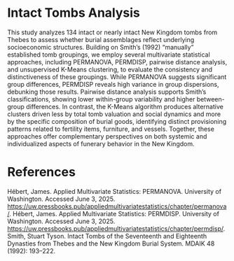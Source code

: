 # Intact Tombs Analysis

This study analyzes 134 intact or nearly intact New Kingdom tombs from Thebes to assess whether burial assemblages reflect underlying socioeconomic structures. Building on Smith’s (1992) “manually” established tomb groupings, we employ several multivariate statistical approaches, including PERMANOVA, PERMDISP, pairwise distance analysis, and unsupervised K-Means clustering, to evaluate the consistency and distinctiveness of these groupings. While PERMANOVA suggests significant group differences, PERMDISP reveals high variance in group dispersions, debunking those results. Pairwise distance analysis supports Smith’s classifications, showing lower within-group variability and higher between-group differences. In contrast, the K-Means algorithm produces alternative clusters driven less by total tomb valuation and social dynamics and more by the specific composition of burial goods, identifying distinct provisioning patterns related to fertility items, furniture, and vessels. Together, these approaches offer complementary perspectives on both systemic and individualized aspects of funerary behavior in the New Kingdom.

# References 
Hébert, James. Applied Multivariate Statistics: PERMANOVA. University of Washington. Accessed June 3, 2025. https://uw.pressbooks.pub/appliedmultivariatestatistics/chapter/permanova/.
Hébert, James. Applied Multivariate Statistics: PERMDISP. University of Washington. Accessed June 3, 2025. https://uw.pressbooks.pub/appliedmultivariatestatistics/chapter/permdisp/.
Smith, Stuart Tyson. Intact Tombs of the Seventeenth and Eighteenth Dynasties from Thebes and the New Kingdom Burial System. MDAIK 48 (1992): 193–222.